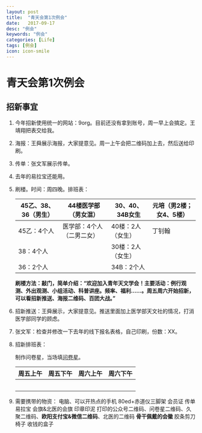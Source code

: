 ```yaml
---
layout: post
title:  "青天会第1次例会"
date:   2017-09-17
desc: "例会"
keywords: "例会"
categories: [Life]
tags: [例会]
icon: icon-smile
---
```




# 青天会第1次例会

## 招新事宜

1. 今年招新使用统一的网站：9org。目前还没有拿到账号，周一早上会搞定。王靖翔把表交给我。

2. 海报：王舜展示海报，大家提意见。周一上午会把二维码加上去，然后送给印刷。

3. 传单：张文军展示传单。

4. 去年的易拉宝还能用。

5. 刷楼。时间：周四晚。排班表：

   | 45乙、38、36（男生） | 44楼医学部（男女混）   | 30、40、34B女生 | 元培（男2楼；女4、5楼） |
   | ------------- | ------------- | ----------- | ------------- |
   | 45乙：4个人       | 医学部：4个人（二男二女） | 40楼：2人（女生）  | 丁钊翰           |
   | 38：4个人        |               | 30楼：2人（女生）  |               |
   | 36：2个人        |               | 34B：2个人     |               |

   __刷楼方法：敲门，简单介绍：“欢迎加入青年天文学会！主要活动：例行观测、外出观测、小组活动、科普讲座。频率、福利……。周五周六开始招新，可以看招新推送、海报二维码、百团大战。”__

6. 招新推送：王舜展示，大家提意见。推送里面加上医学部天文社的情况，打消医学部同学的顾虑。

7. 张文军：检查并修改一下去年的线下报名表格，自己印刷，份数：XX。

8. 招新排班表：

   制作问卷星，当场填[问卷星](https://www.wjx.cn/jq/16590797.aspx)。

   | 周五上午 | 周五下午 | 周六上午 | 周六下午 |
   | ---- | ---- | ---- | ---- |
   |      |      |      |      |
   |      |      |      |      |
   |      |      |      |      |
   |      |      |      |      |
   |      |      |      |      |

9. 需要携带的物资：
   电脑、可以开热点的手机
   80ed+赤道仪三脚架
   会员证
   传单
   易拉宝
   会旗&北医的会旗
   印章印泥
   打印的公众号二维码、问卷星二维码、久聚二维码、**欧阳支付宝&微信二维码**、北医的二维码
   **骨干佩戴的会徽**
   胶条剪刀
   椅子
   收钱的盒子
